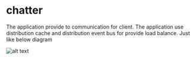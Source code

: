 # chatter

The application provide to communication for client. 
The application use distribution cache and distribution event bus for provide load balance. Just like below diagram

![alt text](https://raw.githubusercontent.com/username/projectname/branch/path/to/img.png)

